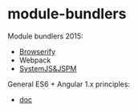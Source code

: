 # module-bundlers
Module bundlers 2015:
- [Browserify](browserify)
- Webpack
- [SystemJS&JSPM](jspm)

General ES6 + Angular 1.x principles:
- [doc](es6andAngular1.md)
